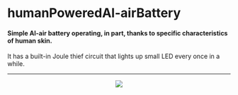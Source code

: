 # humanPoweredAl-airBattery
<h4>Simple Al-air battery operating, in part, thanks to specific characteristics of human skin.</h4>

It has a built-in Joule thief circuit that lights up small LED every once in a while.

<hr>

<p align="center">
  <a href="https://github.com/Nikolichnik"><img src="(https://raw.githubusercontent.com/Nikolichnik/humanPoweredAl-airBattery/master/HPAl-air_FFH.png"></a>
</p>
